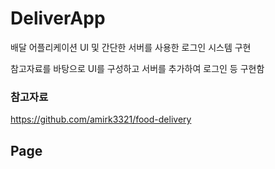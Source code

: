 # DeliverApp
배달 어플리케이션 UI 및 간단한 서버를 사용한 로그인 시스템 구현

참고자료를 바탕으로 UI를 구성하고 서버를 추가하여 로그인 등 구현함

### 참고자료
https://github.com/amirk3321/food-delivery

## Page



